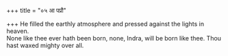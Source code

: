 +++
title = "०५ आ पप्रौ"

+++
He filled the earthly atmosphere and pressed against the lights in heaven.  
     None like thee ever hath been born, none, Indra, will be born like thee. Thou hast waxed mighty over all.